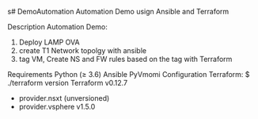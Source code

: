 s# DemoAutomation
Automation Demo usign Ansible and Terraform


Description
Automation Demo: 
1) Deploy LAMP OVA
2) create T1 Network topolgy with ansible
3) tag VM, Create NS and FW rules based on the tag with Terraform

Requirements
Python (≥ 3.6)
Ansible
PyVmomi
Configuration
Terraform: 
$ ./terraform version
Terraform v0.12.7
+ provider.nsxt (unversioned)
+ provider.vsphere v1.5.0


